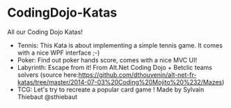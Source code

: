 CodingDojo-Katas
================

All our Coding Dojo Katas!

* Tennis: This Kata is about implementing a simple tennis game. It comes with a nice WPF interface ;-)
* Poker: Find out poker hands score, comes with a nice MVC UI!
* Labyrinth: Escape from it! From Alt.Net Coding Dojo + Betclic teams solvers (source here:https://github.com/dthouvenin/alt-net-fr-katas/tree/master/2014-07-03%20Coding%20Mojito%20%232/Mazes)
* TCG: Let's try to recreate a popular card game ! Made by Sylvain Thiebaut @sthiebaut 

